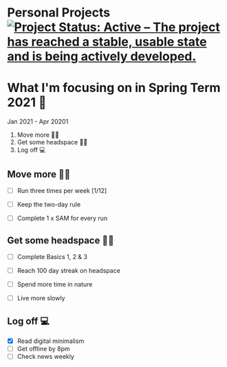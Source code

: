 Personal Projects
[![Project Status: Active – The project has reached a stable, usable state and is being actively developed.](https://www.repostatus.org/badges/latest/active.svg)](https://www.repostatus.org/#active)
==============

# What I'm focusing on in Spring Term 2021 :seedling:
Jan 2021 - Apr 20201

1. Move more :running_woman:
2. Get some headspace :lotus_position_woman:
3. Log off :computer:

## Move more :running_woman:

- [ ] Run three times per week [1/12]
- [ ] Keep the two-day rule 
- [ ] Complete 1 x SAM for every run


## Get some headspace :lotus_position_woman:

- [ ] Complete Basics 1, 2 & 3
- [ ] Reach 100 day streak on headspace
- [ ] Spend more time in nature
- [ ] Live more slowly


## Log off :computer:

- [x] Read digital minimalism
- [ ] Get offline by 8pm
- [ ] Check news weekly
